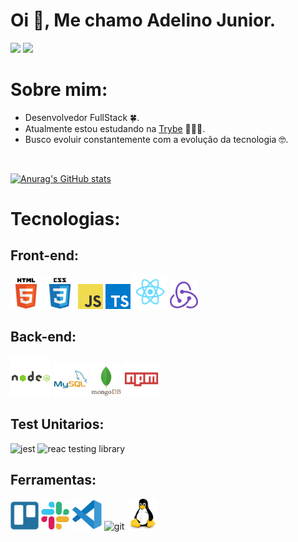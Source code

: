 # Oi 👋, Me chamo Adelino Junior.

<a href="mailto:adelinojunior96@gmail.com"><img src="https://img.shields.io/badge/e‑mail-D14836.svg?style=for-the-badge&logo=GMail&logoColor=white"></a>
<a href="https://www.linkedin.com/in/adelinojr/"><img src="https://img.shields.io/badge/linkedin-0077B5.svg?style=for-the-badge&logo=linkedin&logoColor=white"></a>


# Sobre mim:

- Desenvolvedor FullStack 🍀.
- Atualmente estou estudando na <a href="https://www.betrybe.com/">Trybe</a> 👨🏼‍🎓.
- Busco evoluir constantemente com a evolução da tecnologia 🤓.

<br>

[![Anurag's GitHub stats](https://github-readme-stats.vercel.app/api?username=AdelinoJnr&theme=nightowl&show_icons=true)](https://github.com/anuraghazra/github-readme-stats)

<!-- [![Top Langs](https://github-readme-stats.vercel.app/api/top-langs/?username=AdelinoJnr&theme=nightowl&show_icons=true)](https://github.com/anuraghazra/github-readme-stats) -->

# Tecnologias:

## Front-end:
<div display="flex">
  <img src="https://raw.githubusercontent.com/devicons/devicon/master/icons/html5/html5-original-wordmark.svg" alt="html5" width="50" height="50"/>
  <img src="https://raw.githubusercontent.com/devicons/devicon/master/icons/css3/css3-original-wordmark.svg" alt="css3" width="50" height="50"/>
  <img height="40" width="40" src="https://raw.githubusercontent.com/github/explore/80688e429a7d4ef2fca1e82350fe8e3517d3494d/topics/javascript/javascript.png" alt="javascript"/>
  <img height="40" width="40" src="https://raw.githubusercontent.com/github/explore/80688e429a7d4ef2fca1e82350fe8e3517d3494d/topics/typescript/typescript.png" alt="typescript"/>
  <img height="55" width="55" src="https://raw.githubusercontent.com/github/explore/80688e429a7d4ef2fca1e82350fe8e3517d3494d/topics/react/react.png" 
  alt="react"/>
  <img src="https://raw.githubusercontent.com/devicons/devicon/master/icons/redux/redux-original.svg" alt="Redux" width="45" height="45" />
</div>

## Back-end:
<div display="flex">
  <img src="https://raw.githubusercontent.com/devicons/devicon/master/icons/nodejs/nodejs-original-wordmark.svg" alt="node" width="65" height="65"/>
  <img src="https://raw.githubusercontent.com/devicons/devicon/master/icons/mysql/mysql-original-wordmark.svg" alt="mysql" width="55" height="55"/>
  <img src="https://raw.githubusercontent.com/devicons/devicon/master/icons/mongodb/mongodb-original-wordmark.svg" alt="mongodb" width="50" height="50"/>
  <img src="https://raw.githubusercontent.com/devicons/devicon/master/icons/npm/npm-original-wordmark.svg" alt="Npm" width="55" height="55" />
</div>


## Test Unitarios:
<div display="flex">
  <img height="50" width="50" src="https://seeklogo.com/images/J/jest-logo-F9901EBBF7-seeklogo.com.png" alt="jest"/>
  <img height="50" width="50" src="https://testing-library.com/img/octopus-128x128.png" alt="reac testing library"/>
</div>

## Ferramentas:
<div display="flex">
  <img src="https://raw.githubusercontent.com/devicons/devicon/master/icons/trello/trello-plain.svg" alt="Trello" width="45" height="45" />
  <img src="https://raw.githubusercontent.com/devicons/devicon/master/icons/slack/slack-original.svg" alt="Slack" width="45" height="45" />
  <img src="https://raw.githubusercontent.com/devicons/devicon/master/icons/vscode/vscode-original.svg" alt="Trello" width="48" height="48" />
  <img src="https://www.vectorlogo.zone/logos/git-scm/git-scm-icon.svg" alt="git" width="50" height="50"/>
  <img src="https://raw.githubusercontent.com/devicons/devicon/master/icons/linux/linux-original.svg" alt="linux" width="50" height="50"/>
</div>


